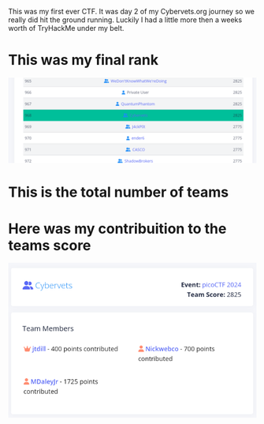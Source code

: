 This was my first ever CTF. It was day 2 of my Cybervets.org journey so we really did hit the ground running. Luckily I had a little more then a weeks worth of TryHackMe under my belt.


# This was my final rank

![rank](https://github.com/MDaleyJr/Pico_CTF/blob/main/PicoCTFRank.png?raw=true)


# This is the total number of teams



# Here was my contribuition to the teams score
![teams](https://github.com/MDaleyJr/Pico_CTF/blob/main/PicoCTFcontributions.png?raw=true)
